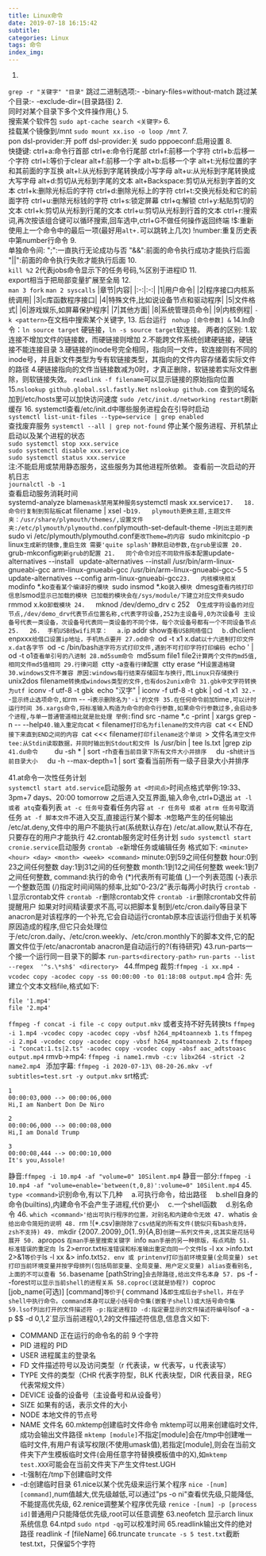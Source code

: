 ```yaml
---
title: Linux命令
date: 2019-07-18 16:15:42
subtitle:
categories: Linux
tags: 命令
index_img:
---
```


1.  
`grep -r "关键字" "目录"`
跳过二进制选项:- -binary-files=without-match
跳过某个目录:- -exclude-dir=(目录路径)
2.  
同时对某个目录下多个文件操作用{*,*}
5.  
搜索某个软件包 
`sudo apt-cache search <关键字>`
6.  
挂载某个镜像到/mnt
`sudo mount xx.iso -o loop /mnt`
7.  
pon dsl-provider:开
poff dsl-provider:关
sudo pppoeconf:启用设置
8.  
快捷键:
	ctrl+a:命令行首部
	ctrl+e:命令行尾部
	ctrl+f:前移一个字符
	ctrl+b:后移一个字符
	ctrl+l:等价于clear
	alt+f:前移一个字
	alt+b:后移一个字
	alt+t:光标位置的字和其前面的字互换
	alt+l:从光标到字尾转换成小写字母
	alt+u:从光标到字尾转换成大写字母
	alt+d:剪切从光标到字尾的文本
	alt+Backspace:剪切从光标到字首的文本
	ctrl+k:删除光标后的字符
	ctrl+d:删除光标上的字符
	ctrl+t:交换光标处和它的前面字符
    ctrl+u:删除光标钱的字符
    ctrl+s:锁定屏幕
    ctrl+q:解锁
    ctrl+y:粘贴剪切的文本
    ctrl+k:剪切从光标到行尾的文本
    ctrl+u:剪切从光标到行首的文本
	ctrl+r:搜索词,再次按该组合键可以循环搜索,回车选中,ctrl+G不做任何操作返回终端
	!$:重新使用上一个命令中的最后一项(最好用`alt+.`可以跳转上几次)
	!number:重复历史表中第number行命令
9.   
单独命令间:
 ";":一直执行无论成功与否
 "&&":前面的命令执行成功才能执行后面
 "||":前面的命令执行失败才能执行后面
10.  
`kill %2`
2代表jobs命令显示下的任务号码,%区别于进程ID
11.  
export相当于把局部变量扩展至全局
12.  
`man 3 fork`
`man 2 syscalls`
|章节|内容|
|:-:|:-:|
|1|用户命令|
|2|程序接口内核系统调用|
|3|c库函数程序接口|
|4|特殊文件,比如说设备节点和驱动程序|
|5|文件格式|
|6|游戏娱乐,如屏幕保护程序|
|7|其他方面|
|8|系统管理员命令|
|9|内核例程|
`-k <pattern>`在文档中搜索某个关键字,
13. 
后台运行
` nohup [命令参数] &`
14.ln命令：`ln source target` 硬链接，`ln -s source target`软连接。
两者的区别:
  1.软连接不增加文件的链接数，而硬链接则增加
  2.不能跨文件系统创建硬链接，硬链接不能连接目录
  3.硬链接的inode号完全相同，指向同一文件，软连接则有不同的inode号，并且新文件类型为专有软链接类型，其指向的文件内容存储着实际文件的路径
  4.硬链接指向的文件当链接数减为0时，才真正删除，软链接若实际文件删除，则软链接失效。
  `readlink -f filename`可以显示链接的原始指向位置
15.`nslookup github.global.ssl.fastly.Net`
`nslookup github.com`
查到的域名加到/etc/hosts里可以加快访问速度 
`sudo /etc/init.d/networking restart`刷新缓存
16.
systemctl查看/etc/init.d中哪些服务进程会在引导时启动  
`systemctl list-unit-files --type=service | grep enabled`  
查找废弃服务
`systemctl --all | grep not-found`
停止某个服务进程、开机禁止启动以及某个进程的状态  
`sudo systemctl stop xxx.service`  
`sudo systemctl disable xxx.service`  
`sudo systemctl status xxx.service`  
注:不能启用或禁用静态服务，这些服务为其他进程所依赖。
查看前一次启动的开机日志  
`journalctl -b -1`  
查看启动服务消耗时间  
systemd-analyze blame`
mask禁用某种服务
`systemctl mask xx.service`
17.  
18.  
命令行复制到剪贴板
`cat filename | xsel -b`
19.  
plymouth更换主题,主题文件夹：/usr/share/plymouth/themes/,设置文件夹:/etc/plymouth/plymouthd.conf
`plymouth-set-default-theme -l`列出主题列表
`sudo vi /etc/plymouth/plymouthd.conf`更改Theme=的内容
`sudo mkinitcpio -p linux`生成新的镜像,重启生效
需要'quite splash'静默启动参数,在grub里设置
20.  
`grub-mkconfig` 刷新grub的配置
21.  
同个命令对应不同软件版本配置
`update-alternatives --install <link> <name> <path> <priority>`
`update-alternatives --install /usr/bin/arm-linux-gnueabi-gcc arm-linux-gnueabi-gcc /usr/bin/arm-linux-gnueabi-gcc-5 5`
`update-alternatives --config arm-linux-gnueabi-gcc`
23.  
内核模块相关
`modinfo *.ko`查看某个编译好的模块
`sudo insmod *.ko`装入模块
`dmesg` 查看内核打印信息
`lsmod` 显示已加载的模块
已加载的模块会在/sys/module/下建立对应文件夹
`sudo rmmod x.ko`卸载模块
24.  
`mknod /dev/demo_drv c 252　0`生成字符设备的对应节点,/dev/demo_drv代表节点位置名称,c代表字符设备,252为主设备号,0为次设备号
主设备号代表一类设备，次设备号代表同一类设备的不同个体，每个次设备号都有一个不同设备节点
25.  
26. 
手机USB线wifi共享：
　a.`ip addr show`查看USB网络借口
　b.`dhclient enpxxx`给借口设置ip地址，手机热点要开
27.od命令
`od -t x1 x.dat`以十六进制打印文件x.dat各字节
`od -c /bin/bash`逐字符方式打印文件,遇到不可打印字符打印编码
`echo \' | od -t o1`查看单引号的八进制
28.md5sum命令
`md5sum file1 file2`计算两个文件的md5值,相同文件md5值相同
29.行律问题
`ctty -a`查看行律配置
`ctty erase ^H`设置退格键
30.windows文件不兼容
原因:windows每行结束存储回车与换行,而Linux只存储换行
`unix2dos filename`转换成windows类型的文件,也有dos2unix命令
31.gbk中文字符转换为utf
`iconv -f utf-8 -t gbk`
`echo "汉字" | iconv -f utf-8 -t gbk | od -t x1`
32.`--`显示终止选项命令,如`rm -- -i`表示删除名为'-i'的文件
35.在任何命令前加`time`,可以计时运行时间
36.xargs命令,将标准输入构造为命令的命令行参数,如果命令行参数过多,会启动多个进程,与单一普通管道相比就是批处理
举例:`find src -name \*.c -print | xargs grep -n -- --help`
40.输入重定向
`cat < filename`打印名为filename的文件内容
`cat << END`接下来直到END之间的内容
`cat <<< filename`打印filename这个单词
`> 文件名`清空文件
tee:从Stdin读取数据，并同时输出到Stdout和文件
`ls /usr/bin | tee ls.txt |grep zip`
41.du命令  
　`du -sh * | sort -rh`查看当前目录下所有文件大小并排序
　`du -sh`统计当前目录大小
　`du -h --max-depth=1 | sort`查看当前所有一级子目录大小并排序

41.at命令一次性任务计划  
`systemctl start atd.service`启动服务
`at <时间点>`时间点格式举例:19:33、3pm+7 days、20:00 tomorrow
之后进入交互界面,输入命令,ctrl+D退出
`at -l 或者 atq`查看列表
`at -c 任务号`查看任务内容
`at -r 任务号 或者 atrm 任务号`取消任务
`at -f 脚本文件`不进入交互,直接运行某个脚本
`-M`忽略产生的任何输出
/etc/at.deny,文件中的用户不能执行at(系统默认存在)
/etc/at.allow,默认不存在,只要存在的用户才能执行
42.crontab服务定时任务计划
`sudo systemctl start cronie.service`启动服务
`crontab -e`新增任务或编辑任务
格式如下:
`<minute> <hour> <day> <month> <week> <command>`
minute:0到59之间任何整数
hour:0到23之间任何整数
day:1到31之间的任何整数
month:1到12之间任何整数
week:1到7之间任何整数,
command:执行的命令
(\*)代表所有可能值
(,)一个列表范围
(-)表示一个整数范围
(/)指定时间间隔的频率,比如"0-23/2"表示每两小时执行
`crontab -l`显示crontab文件
`crontab -r`删除crontab文件
`crontab -ir`删除crontab文件前提醒用户
如果对时间精读要求不高,可以把脚本复制到/etc/cron.daily等目录下
anacron是对该程序的一个补充,它会自动运行crontab原本应该运行但由于关机等原因造成的程序,但它只会处理位于/etc/cron.daily、/etc/cron.weekly、/etc/cron.monthly下的脚本文件,它的配置文件位于/etc/anacrontab
anacron是自动运行的?(有待研究)
43.run-parts一个接一个运行同一目录下的脚本
`run-parts<directory-path>`
`run-parts --list --regex  '^s.\*sh$' <directory> `
44.ffmpeg
裁剪:`ffmpeg -i xx.mp4 -vcodec copy -acodec copy -ss 00:00:00 -to 01:18:08 output.mp4`
合并:
先建立个文本文档file,格式如下:
```
file '1.mp4'
file '2.mp4'
```
`ffmpeg -f concat -i file -c copy output.mkv`
或者支持不好先转换ts
`ffmpeg -i 1.mp4 -vcodec copy -acodec copy -vbsf h264_mp4toannexb 1.ts`
`ffmpeg -i 2.mp4 -vcodec copy -acodec copy -vbsf h264_mp4toannexb 2.ts`
`ffmpeg -i "concat:1.ts|2.ts" -acodec copy -vcodec copy -absf aac_adtstoasc output.mp4`
rmvb->mp4:
`ffmpeg -i name1.rmvb -c:v libx264 -strict -2 name2.mp4 `
添加字幕:
`ffmpeg -i 2020-07-13\ 08-20-26.mkv -vf subtitles=test.srt -y output.mkv`
srt格式:
```
1
00:00:03,000 --> 00:00:06,000
Hi,I am Nanbert Don De Niro

2
00:00:06,000 --> 00:00:08,000
Hi,I am Donald Trump

3
00:00:08,444 --> 00:00:10,000
It's you,Assole!
```
静音:`ffmpeg -i 10.mp4 -af "volume=0" 10Silent.mp4`
静音一部分:`ffmpeg -i 10.mp4 -af "volume=enable='between(t,0,8)':volume=0" 10Silent.mp4`
45.
`type <command>`识别命令,有以下几种
　a.可执行命令，给出路径
　b.shell自身的命令(builtins),内建命令不会产生子进程,代价更小
　c.一个shell函数
　d.别名命令
46.
`which <command>'给出可执行程序的位置，对别名和内建命令无效
47.
`whatis <command>`会给出命令简短的说明
48.
`rm !(\*.csv)`删除除了csv结尾的所有文件(貌似只有bash支持，zsh不支持)
49.
`mkdir {2007..2009}\_0{1..9}{A,B}`创建一系列文件夹,这其实是花括号展开
50.
`apropos <some word>`在man手册里搜索关键字
`info <command>`man手册的另一种排版，有点鸡肋
51.
标准错误的重定向
`ls <no exist> 2>error.txt`
标准错误和标准输出重定向同一个文件
`ls -l xx >info.txt 2>&1`等价于`ls -l xx &> info.txt`
52.
env 或 printenv打印当前环境变量(全局变量)
set打印当前环境变量并按字母排列(包括局部变量、全局变量、用户定义变量)
alias查看别名,上面的不可以查看
56.
`basename [pathString]`会去除路径,给出文件名本身
57.
`ps -f --forest`可以显示当前shell的进程关系
58.coproc(这就是协程?)
`coproc [job_name(可选)] [command]`等价于`( command )&`
即生成后台子shell，并在子shell中执行命令。command本身可以是小括号命令集(嵌套子shell)或大括号命令集
59.lsof列出打开的文件描述符
-p:指定进程ID
-d:指定要显示的文件描述符编号
`lsof -a -p $$ -d 0,1,2`显示当前进程0,1,2的文件描述符信息,信息含义如下:
* COMMAND 正在运行的命令名的前 9 个字符
* PID 进程的 PID
* USER 进程属主的登录名
* FD 文件描述符号以及访问类型（r 代表读，w 代表写，u 代表读写）
* TYPE 文件的类型（CHR 代表字符型，BLK 代表块型，DIR 代表目录，REG 代表常规文件）
* DEVICE 设备的设备号（主设备号和从设备号）
* SIZE 如果有的话，表示文件的大小
* NODE 本地文件的节点号
* NAME 文件名
60.mktemp创建临时文件命令
mktemp可以用来创建临时文件,成功会输出文件路径
`mktemp [module]`不指定[module]会在/tmp中创建唯一临时文件,有用户有读写权限(不使用umask值),若指定[module],则会在当前文件夹下产生模板临时文件(会用任意字符替换模板值中的X),如`mktemp test.XXX`可能会在当前文件夹下产生文件test.UGH
* -t:强制在/tmp下创建临时文件
* -d:创建临时目录
61.nice以某个优先级来运行某个程序
`nice -[num] [command]`,num值越大,优先级越低,可以通过"ps -o ni"查看优先级,只能降低,不能提高优先级,
62.renice调整某个程序优先级
`renice -[num] -p [process id]`普通用户只能降低优先级,root可以任意调整
63.neofetch
显示arch linux系统信息
64.ntpd
`sudo ntpd -qg`可以校准时间
65.readlink输出文件的绝对路径
readlink -f [fileName]
66.truncate
`truncate -s 5 test.txt`截断test.txt，只保留5个字符
